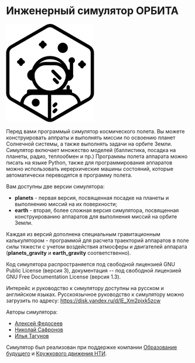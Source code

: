# Инженерный симулятор ОРБИТА

![Логотип Орбиты](logo.png)

Перед вами программый симулятор космического полета. Вы можете
конструировать аппраты и выполнять миссии по освоению планет Солнечной
системы, а также выполнять задачи на орбите Земли. Симулятор включает
множество моделей (баллистика, посадка на планеты, радио, теплообмен и
пр.)  Программы полета аппарата можно писать на языке Python, также
для программирования аппаратов можно использовать иерерхические машины
состояний, которые автоматически переводятся в программу полета.

Вам доступны две версии симулятора: 

* **planets** - первая версия, посвященная посадке на планеты и выполнению миссий на их поверхности;
* **earth** - вторая, более сложная версия симулятора, посвященная конструированию аппаратов для выполнения миссий на орбите Земли.

Каждая из версий дополнена специальным гравитационным калькулятором - программой для расчета
траекторий аппаратов в поле силы тяжести с учетом воздействия атмосферы и двигателей аппарата
(**planets_gravity** и **earth_gravity** соответственно).

Код симулятора распространяется под свободной лицензией GNU Public License (версия 3), документация -- под
свободной лицензией GNU Free Documentation License (версия 1.3).

Интерейс и руководство к симулятору доступны на русском и английском языках. Русскоязычное руководство к
симулятору можно загрузить по адресу: https://disk.yandex.ru/d/IE_Xm2pjxk5zcw

Авторы симулятора:
* [Алексей Федосеев](mailto:aleksey@fedoseev.net)
* [Николай Сафронов](mailto:bfishh@gmail.com)
* [Илья Тагунов](mailto:tagunil@gmail.com)

Симулятор был реализован при поддержке компании [Образование будущего](https://introsat.ru)
и [Кружкового движения НТИ](https://kruzhok.org).
